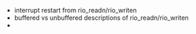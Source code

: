 - interrupt restart from rio_readn/rio_writen
- buffered vs unbuffered descriptions of rio_readn/rio_writen
-
